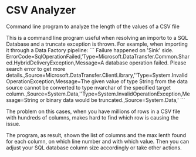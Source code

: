 # CSV Analyzer
Command line program to analyze the length of the values of a CSV file

This is a command line program useful when resolving an importo to a SQL Database and a truncate exception is thrown. For example, when importing it through a Data Factory pipeline:
´´´
Failure happened on 'Sink' side. ErrorCode=SqlOperationFailed,'Type=Microsoft.DataTransfer.Common.Shared.HybridDeliveryException,Message=A database operation failed. Please search error to get more details.,Source=Microsoft.DataTransfer.ClientLibrary,''Type=System.InvalidOperationException,Message=The given value of type String from the data source cannot be converted to type nvarchar of the specified target column.,Source=System.Data,''Type=System.InvalidOperationException,Message=String or binary data would be truncated.,Source=System.Data,'
´´´

The problem on this cases, when you have millions of rows in a CSV file with hundreds of columns, makes hard to find which row is causing the issue. 

The program, as result, shown the list of columns and the max lenth found for each column, on which line number and with which value. Then you can adjust your SQL database column size accordingly or take other actions. 
